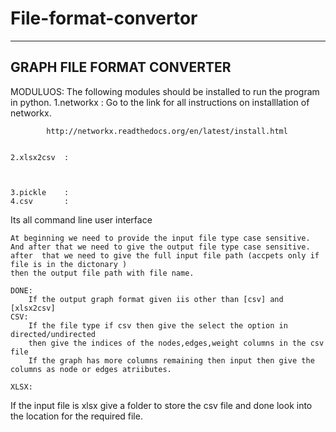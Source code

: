 # File-format-convertor

---------------------------
GRAPH FILE FORMAT CONVERTER
---------------------------

MODULUOS:
	The following modules should be installed to run the program in python.
	1.networkx	:
		Go to the link for all instructions on installlation of networkx.

			http://networkx.readthedocs.org/en/latest/install.html


	2.xlsx2csv	:



	3.pickle	:
	4.csv		:



Its all command line user interface

 	At beginning we need to provide the input file type case sensitive.
	And after that we need to give the output file type case sensitive.
	after  that we need to give the full input file path (accpets only if file is in the dictonary ) 
	then the output file path with file name.

	DONE:
		If the output graph format given iis other than [csv] and [xlsx2csv]  
	CSV:
		If the file type if csv then give the select the option in directed/undirected 
		then give the indices of the nodes,edges,weight columns in the csv file 
		If the graph has more columns remaining then input then give the columns as node or edges atriibutes.

	XLSX:	
If the input file is xlsx give a folder to store the csv file and done look into the location for the required file.
